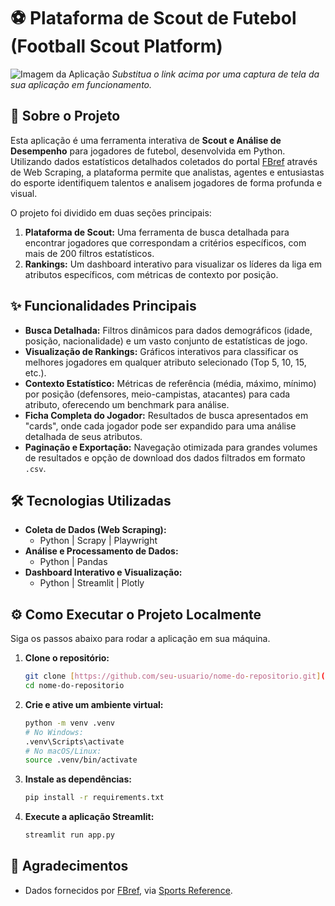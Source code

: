 # ⚽ Plataforma de Scout de Futebol (Football Scout Platform)

![Imagem da Aplicação](link_para_uma_imagem_da_sua_app.png)
*Substitua o link acima por uma captura de tela da sua aplicação em funcionamento.*

## 🚀 Sobre o Projeto

Esta aplicação é uma ferramenta interativa de **Scout e Análise de Desempenho** para jogadores de futebol, desenvolvida em Python. Utilizando dados estatísticos detalhados coletados do portal [FBref](https://fbref.com/) através de Web Scraping, a plataforma permite que analistas, agentes e entusiastas do esporte identifiquem talentos e analisem jogadores de forma profunda e visual.

O projeto foi dividido em duas seções principais:
1.  **Plataforma de Scout:** Uma ferramenta de busca detalhada para encontrar jogadores que correspondam a critérios específicos, com mais de 200 filtros estatísticos.
2.  **Rankings:** Um dashboard interativo para visualizar os líderes da liga em atributos específicos, com métricas de contexto por posição.

## ✨ Funcionalidades Principais

- **Busca Detalhada:** Filtros dinâmicos para dados demográficos (idade, posição, nacionalidade) e um vasto conjunto de estatísticas de jogo.
- **Visualização de Rankings:** Gráficos interativos para classificar os melhores jogadores em qualquer atributo selecionado (Top 5, 10, 15, etc.).
- **Contexto Estatístico:** Métricas de referência (média, máximo, mínimo) por posição (defensores, meio-campistas, atacantes) para cada atributo, oferecendo um benchmark para análise.
- **Ficha Completa do Jogador:** Resultados de busca apresentados em "cards", onde cada jogador pode ser expandido para uma análise detalhada de seus atributos.
- **Paginação e Exportação:** Navegação otimizada para grandes volumes de resultados e opção de download dos dados filtrados em formato `.csv`.

## 🛠️ Tecnologias Utilizadas

- **Coleta de Dados (Web Scraping):**
  - Python | Scrapy | Playwright
- **Análise e Processamento de Dados:**
  - Python | Pandas
- **Dashboard Interativo e Visualização:**
  - Python | Streamlit | Plotly

## ⚙️ Como Executar o Projeto Localmente

Siga os passos abaixo para rodar a aplicação em sua máquina.

1.  **Clone o repositório:**
    ```bash
    git clone [https://github.com/seu-usuario/nome-do-repositorio.git](https://github.com/seu-usuario/nome-do-repositorio.git)
    cd nome-do-repositorio
    ```
2.  **Crie e ative um ambiente virtual:**
    ```bash
    python -m venv .venv
    # No Windows:
    .venv\Scripts\activate
    # No macOS/Linux:
    source .venv/bin/activate
    ```
3.  **Instale as dependências:**
    ```bash
    pip install -r requirements.txt
    ```
4.  **Execute a aplicação Streamlit:**
    ```bash
    streamlit run app.py
    ```

## 👏 Agradecimentos

- Dados fornecidos por [FBref](https://fbref.com/), via [Sports Reference](https://www.sports-reference.com/).
